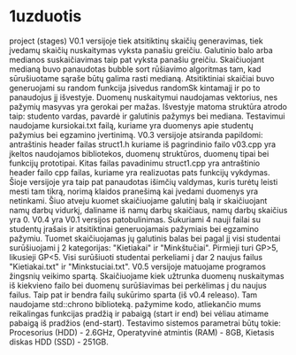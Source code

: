 # 1uzduotis
project (stages)
V0.1 versijoje tiek atsitiktinų skaičių generavimas, tiek įvedamų skaičių nuskaitymas vyksta panašiu greičiu.
Galutinio balo arba medianos suskaičiavimas taip pat vyksta panašiu greičiu.
Skaičiuojant medianą buvo panaudotas bubble sort rūšiavimo algoritmas tam, kad sūrušiuotame sąraše būtų galima rasti medianą.
Atsitiktiniai skaičiai buvo generuojami su random funkcija įsivedus randomSk kintamajį ir po to panaudojus jį išvestyje.
Duomenų nuskaitymui naudojamas vektorius, nes pažymių masyvas yra gerokai per mažas.
Išvestyje matoma struktūra atrodo taip: studento vardas, pavardė ir galutinis pažymys bei mediana.
Testavimui naudojame kursiokai.txt failą, kuriame yra duomenys apie studentų pažymius bei egzamino įvertinimą.
V0.3 versijoje atsiranda papildomi: antraštinis header failas struct1.h kuriame iš pagrindinio failo v03.cpp yra įkeltos naudojamos bibliotekos,
duomenų struktūros, duomenų tipai bei funkcijų prototipai. Kitas failas pavadinimu struct1.cpp yra antraštinio header failo cpp failas, kuriame yra
realizuotas pats funkcijų vykdymas. Šioje versijoje yra taip pat panaudotas išimčių valdymas, kuris turėtų leisti mesti tam tikrą, norimą klaidos 
pranešimą kai įvedami duomenys yra netinkami. Šiuo atveju kuomet skaičiuojame galutinį balą ir skaičiuojant namų darbų vidurkį, daliname iš namų darbų 
skaičiaus, namų darbų skaičius yra 0. V0.4 yra V0.1 versijos patobulinimas. Sukuriami 4 nauji failai su studentų įrašais ir atsitiktinai generuojamais pažymiais bei
egzamino pažymiu. Tuomet skaičiuojamas jų galutinis balas bei pagal jį visi studentai surūšiuojami į 2 kategorijas: "Kietiakai" ir "Minkštučiai".  Pirmieji turi
GP>5, likusieji GP<5. Visi surūšiuoti studentai perkeliami į dar 2 naujus failus "Kietiakai.txt" ir "Minkstuciai.txt". V0.5 versijoje matuojame programos žingsnių
veikimo spartą. Skaičiuojame kiek užtrunka duomenų nuskaitymas iš kiekvieno failo bei duomenų surūšiavimas bei perkėlimas į du naujus failus. Taip pat ir bendra
failų sukūrimo sparta (iš v0.4 releaso). Tam naudojame std::chrono biblioteką. pažymime kodo, atliekančio mums reikalingas funkcijas pradžią ir pabaigą (start ir
end) bei vėliau atimame pabaigą iš pradžios (end-start). Testavimo sistemos parametrai būtų tokie: Procesorius (HDD) - 2.6GHz, Operatyvinė atmintis (RAM) - 8GB, 
Kietasis diskas HDD (SSD) - 251GB.
